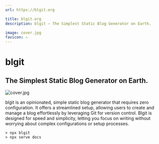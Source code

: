 ```yaml
---
url: https://blgit.org

title: blgit.org
description: blgit – The Simplest Static Blog Generator on Earth.

image: cover.jpg
favicon: ✍️
---
```


# blgit
## The Simplest Static Blog Generator on Earth.

![cover.jpg](cover.jpg)

blgit is an opinionated, simple static blog generator that requires zero configuration. It offers a streamlined setup, allowing users to create and manage a blog effortlessly by leveraging Git for version control. Blgit is designed for speed and simplicity, letting you focus on writing without worrying about complex configurations or setup processes.

```
> npx blgit
> npx serve docs
```
